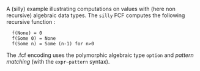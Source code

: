 A (silly) example illustrating computations on values with (here non recursive) algebraic data types.
The `silly` FCF computes the following recursive function :
```
  f(None) = 0
  f(Some 0) = None
  f(Some n) = Some (n-1) for n>0
```
The .fcf encoding uses the polymorphic algebraic type `option` and _pattern matching_ (with the
`expr~pattern` syntax).
  

